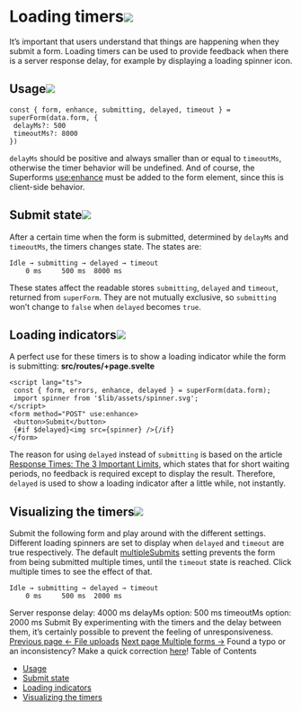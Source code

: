 # Loading timers[![](https://superforms.rocks/link.svg)](https://superforms.rocks/concepts/<#loading-timers>)

It’s important that users understand that things are happening when they submit a form. Loading timers can be used to provide feedback when there is a server response delay, for example by displaying a loading spinner icon.

## Usage[![](https://superforms.rocks/link.svg)](https://superforms.rocks/concepts/<#usage>)

```
const { form, enhance, submitting, delayed, timeout } = superForm(data.form, {
 delayMs?: 500
 timeoutMs?: 8000
})
```

`delayMs` should be positive and always smaller than or equal to `timeoutMs`, otherwise the timer behavior will be undefined. And of course, the Superforms [use:enhance](https://superforms.rocks/concepts/</concepts/enhance>) must be added to the form element, since this is client-side behavior.

## Submit state[![](https://superforms.rocks/link.svg)](https://superforms.rocks/concepts/<#submit-state>)

After a certain time when the form is submitted, determined by `delayMs` and `timeoutMs`, the timers changes state. The states are:

```
Idle → submitting → delayed → timeout
    0 ms     500 ms  8000 ms

```

These states affect the readable stores `submitting`, `delayed` and `timeout`, returned from `superForm`. They are not mutually exclusive, so `submitting` won’t change to `false` when `delayed` becomes `true`.

## Loading indicators[![](https://superforms.rocks/link.svg)](https://superforms.rocks/concepts/<#loading-indicators>)

A perfect use for these timers is to show a loading indicator while the form is submitting:
**src/routes/+page.svelte**

```
<script lang="ts">
 const { form, errors, enhance, delayed } = superForm(data.form);
 import spinner from '$lib/assets/spinner.svg';
</script>
<form method="POST" use:enhance>
 <button>Submit</button>
 {#if $delayed}<img src={spinner} />{/if}
</form>
```

The reason for using `delayed` instead of `submitting` is based on the article [Response Times: The 3 Important Limits](https://superforms.rocks/concepts/<https:/www.nngroup.com/articles/response-times-3-important-limits/>), which states that for short waiting periods, no feedback is required except to display the result. Therefore, `delayed` is used to show a loading indicator after a little while, not instantly.

## Visualizing the timers[![](https://superforms.rocks/link.svg)](https://superforms.rocks/concepts/<#visualizing-the-timers>)

Submit the following form and play around with the different settings. Different loading spinners are set to display when `delayed` and `timeout` are true respectively.
The default [multipleSubmits](https://superforms.rocks/concepts/</concepts/submit-behavior#multiplesubmits>) setting prevents the form from being submitted multiple times, until the `timeout` state is reached. Click multiple times to see the effect of that.

```
Idle → submitting → delayed → timeout
    0 ms     500 ms  2000 ms

```

Server response delay: 4000 ms
delayMs option: 500 ms
timeoutMs option: 2000 ms
Submit
By experimenting with the timers and the delay between them, it’s certainly possible to prevent the feeling of unresponsiveness.
[Previous page ← File uploads](https://superforms.rocks/concepts/</concepts/files>) [Next page Multiple forms →](https://superforms.rocks/concepts/</concepts/multiple-forms>)
Found a typo or an inconsistency? Make a quick correction [here](https://superforms.rocks/concepts/<https:/github.com/ciscoheat/superforms-web/tree/main/src/routes/concepts/timers/+page.md>)!
Table of Contents

- [Usage](https://superforms.rocks/concepts/<#usage>)
- [Submit state](https://superforms.rocks/concepts/<#submit-state>)
- [Loading indicators](https://superforms.rocks/concepts/<#loading-indicators>)
- [Visualizing the timers](https://superforms.rocks/concepts/<#visualizing-the-timers>)
